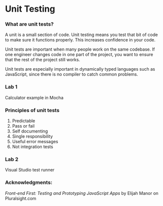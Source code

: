 Unit Testing
============

### What are unit tests? ###

A unit is a small section of code.  Unit testing means you test that bit of code to make sure it functions properly.  This increases confidence in your code.

Unit tests are important when many people work on the same codebase.  If one engineer changes code in one part of the project, you want to ensure that the rest of the project still works.

Unit tests are especially important in dynamically typed languages such as JavaScript, since there is no compiler to catch common problems.

### Lab 1 ###

Calculator example in Mocha

### Principles of unit tests ###

1. Predictable
2. Pass or fail
3. Self documenting
4. Single responsibility
5. Useful error messages
6. Not integration tests

### Lab 2 ###

Visual Studio test runner

### Acknowledgments: ###

*Front-end First: Testing and Prototyping JavaScript Apps* by Elijah Manor on Pluralsight.com

